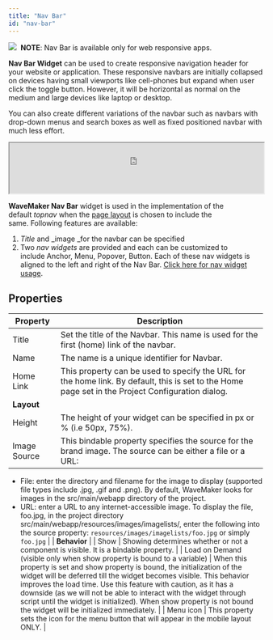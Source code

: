 ```yaml
---
title: "Nav Bar"
id: "nav-bar"
---
```


![](/learn/assets/laptop.png)  **NOTE**: Nav Bar is available only for web responsive apps.

**Nav Bar Widget** can be used to create responsive navigation header for your website or application. These responsive navbars are initially collapsed on devices having small viewports like cell-phones but expand when user click the toggle button. However, it will be horizontal as normal on the medium and large devices like laptop or desktop.

You can also create different variations of the navbar such as navbars with drop-down menus and search boxes as well as fixed positioned navbar with much less effort.

<iframe width="100%" height="100" style="background-color: snow;" allowtransparency="true" src="https://apps.wavemakeronline.com/documentation_snippets/#/Navbar">Navbar</iframe>

**WaveMaker Nav Bar** widget is used in the implementation of the default _topnav_ when the [page layout](/learn/app-development/ui-design/page-concepts/page-layouts/) is chosen to include the same. Following features are available:

1. _Title_ and _image _for the navbar can be specified
2. Two _nav widgets_ are provided and each can be customized to include Anchor, Menu, Popover, Button. Each of these nav widgets is aligned to the left and right of the Nav Bar. [Click here for nav widget usage](/learn/app-development/widgets/navigation/nav/).

## Properties

| Property | Description |
| --- | --- |
| Title | Set the title of the Navbar. This name is used for the first (home) link of the navbar. |
| Name | The name is a unique identifier for Navbar. |
| Home Link | This property can be used to specify the URL for the home link. By default, this is set to the Home page set in the Project Configuration dialog. |
| **Layout** |
| Height | The height of your widget can be specified in px or % (i.e 50px, 75%). |
| Image Source | This bindable property specifies the source for the brand image. The source can be either a file or a URL:
- File: enter the directory and filename for the image to display (supported file types include .jpg, .gif and .png). By default, WaveMaker looks for images in the src/main/webapp directory of the project.
- URL: enter a URL to any internet-accessible image. To display the file, foo.jpg, in the project directory src/main/webapp/resources/images/imagelists/, enter the following into the source property: `resources/images/imagelists/foo.jpg` or simply `foo.jpg`  |
| **Behavior** |
| Show | Showing determines whether or not a component is visible. It is a bindable property. |
| Load on Demand (visible only when show property is bound to a variable) | When this property is set and show property is bound, the initialization of the widget will be deferred till the widget becomes visible. This behavior improves the load time. Use this feature with caution, as it has a downside (as we will not be able to interact with the widget through script until the widget is initialized). When show property is not bound the widget will be initialized immediately. |
| Menu icon | This property sets the icon for the menu button that will appear in the mobile layout ONLY. |

